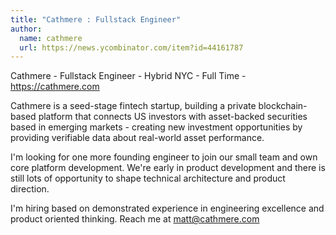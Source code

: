 ```yaml
---
title: "Cathmere : Fullstack Engineer"
author:
  name: cathmere
  url: https://news.ycombinator.com/item?id=44161787
---
```

Cathmere - Fullstack Engineer - Hybrid NYC - Full Time - <a href="https:&#x2F;&#x2F;cathmere.com" rel="nofollow">https:&#x2F;&#x2F;cathmere.com</a>

Cathmere is a seed-stage fintech startup, building a private blockchain-based platform that connects US investors with asset-backed securities based in emerging markets - creating new investment opportunities by providing verifiable data about real-world asset performance.

I&#x27;m looking for one more founding engineer to join our small team and own core platform development. We&#x27;re early in product development and there is still lots of opportunity to shape technical architecture and product direction.

I&#x27;m hiring based on demonstrated experience in engineering excellence and product oriented thinking. Reach me at matt@cathmere.com
<JobApplication />
